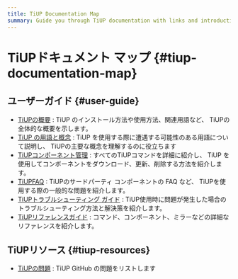 ```yaml
---
title: TiUP Documentation Map
summary: Guide you through TiUP documentation with links and introductions.
---
```


# TiUPドキュメント マップ {#tiup-documentation-map}

## ユーザーガイド {#user-guide}

-   [TiUPの概要](/tiup/tiup-overview.md) : TiUP のインストール方法や使用方法、関連用語など、 TiUPの全体的な概要を示します。
-   [TiUP の用語と概念](/tiup/tiup-terminology-and-concepts.md) : TiUP を使用する際に遭遇する可能性のある用語について説明し、 TiUPの主要な概念を理解するのに役立ちます
-   [TiUPコンポーネント管理](/tiup/tiup-component-management.md) : すべてのTiUPコマンドを詳細に紹介し、 TiUP を使用してコンポーネントをダウンロード、更新、削除する方法を紹介します。
-   [TiUPFAQ](/tiup/tiup-faq.md) : TiUPのサードパーティ コンポーネントの FAQ など、 TiUPを使用する際の一般的な問題を紹介します。
-   [TiUPトラブルシューティング ガイド](/tiup/tiup-troubleshooting-guide.md) : TiUP使用時に問題が発生した場合のトラブルシューティング方法と解決策を紹介します。
-   [TiUPリファレンスガイド](/tiup/tiup-reference.md) : コマンド、コンポーネント、ミラーなどの詳細なリファレンスを紹介します。

## TiUPリソース {#tiup-resources}

-   [TiUPの問題](https://github.com/pingcap/tiup/issues) : TiUP GitHub の問題をリストします
